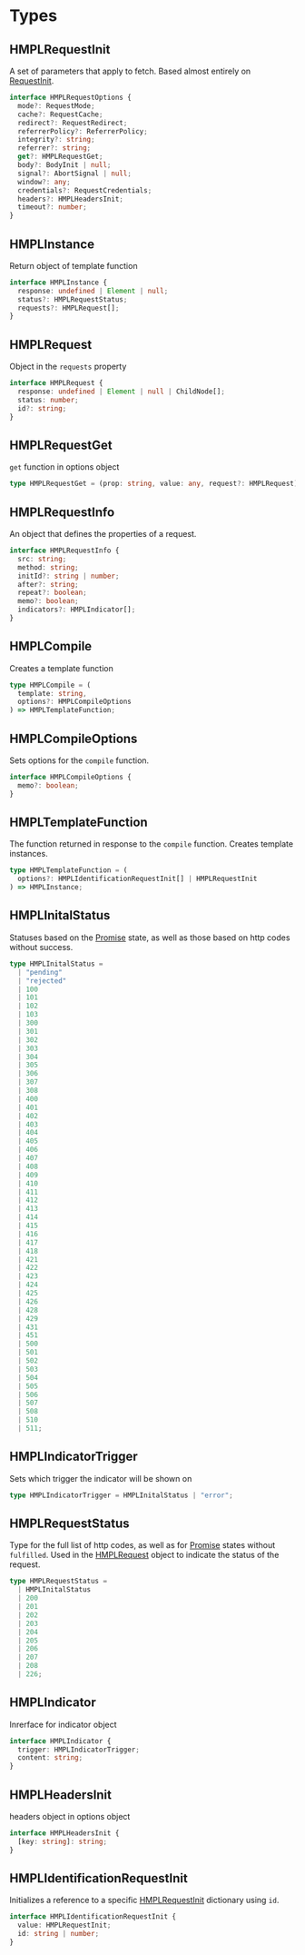 # Types

## HMPLRequestInit

A set of parameters that apply to fetch. Based almost entirely on [RequestInit](https://developer.mozilla.org/en-US/docs/Web/API/RequestInit).

```typescript
interface HMPLRequestOptions {
  mode?: RequestMode;
  cache?: RequestCache;
  redirect?: RequestRedirect;
  referrerPolicy?: ReferrerPolicy;
  integrity?: string;
  referrer?: string;
  get?: HMPLRequestGet;
  body?: BodyInit | null;
  signal?: AbortSignal | null;
  window?: any;
  credentials?: RequestCredentials;
  headers?: HMPLHeadersInit;
  timeout?: number;
}
```

## HMPLInstance

Return object of template function

```typescript
interface HMPLInstance {
  response: undefined | Element | null;
  status?: HMPLRequestStatus;
  requests?: HMPLRequest[];
}
```

## HMPLRequest

Object in the `requests` property

```typescript
interface HMPLRequest {
  response: undefined | Element | null | ChildNode[];
  status: number;
  id?: string;
}
```

## HMPLRequestGet

`get` function in options object

```typescript
type HMPLRequestGet = (prop: string, value: any, request?: HMPLRequest) => void;
```

## HMPLRequestInfo

An object that defines the properties of a request.

```typescript
interface HMPLRequestInfo {
  src: string;
  method: string;
  initId?: string | number;
  after?: string;
  repeat?: boolean;
  memo?: boolean;
  indicators?: HMPLIndicator[];
}
```

## HMPLCompile

Creates a template function

```typescript
type HMPLCompile = (
  template: string,
  options?: HMPLCompileOptions
) => HMPLTemplateFunction;
```

## HMPLCompileOptions

Sets options for the `compile` function.

```typescript
interface HMPLCompileOptions {
  memo?: boolean;
}
```

## HMPLTemplateFunction

The function returned in response to the `compile` function. Creates template instances.

```typescript
type HMPLTemplateFunction = (
  options?: HMPLIdentificationRequestInit[] | HMPLRequestInit
) => HMPLInstance;
```

## HMPLInitalStatus

Statuses based on the [Promise](https://developer.mozilla.org/en-US/docs/Web/JavaScript/Reference/Global_Objects/Promise) state, as well as those based on http codes without success.

```typescript
type HMPLInitalStatus =
  | "pending"
  | "rejected"
  | 100
  | 101
  | 102
  | 103
  | 300
  | 301
  | 302
  | 303
  | 304
  | 305
  | 306
  | 307
  | 308
  | 400
  | 401
  | 402
  | 403
  | 404
  | 405
  | 406
  | 407
  | 408
  | 409
  | 410
  | 411
  | 412
  | 413
  | 414
  | 415
  | 416
  | 417
  | 418
  | 421
  | 422
  | 423
  | 424
  | 425
  | 426
  | 428
  | 429
  | 431
  | 451
  | 500
  | 501
  | 502
  | 503
  | 504
  | 505
  | 506
  | 507
  | 508
  | 510
  | 511;
```

## HMPLIndicatorTrigger

Sets which trigger the indicator will be shown on

```typescript
type HMPLIndicatorTrigger = HMPLInitalStatus | "error";
```

## HMPLRequestStatus

Type for the full list of http codes, as well as for [Promise](https://developer.mozilla.org/en-US/docs/Web/JavaScript/Reference/Global_Objects/Promise) states without `fulfilled`. Used in the [HMPLRequest](#HMPLRequest) object to indicate the status of the request.

```typescript
type HMPLRequestStatus =
  | HMPLInitalStatus
  | 200
  | 201
  | 202
  | 203
  | 204
  | 205
  | 206
  | 207
  | 208
  | 226;
```

## HMPLIndicator

Inrerface for indicator object

```typescript
interface HMPLIndicator {
  trigger: HMPLIndicatorTrigger;
  content: string;
}
```

## HMPLHeadersInit

headers object in options object

```typescript
interface HMPLHeadersInit {
  [key: string]: string;
}
```

## HMPLIdentificationRequestInit

Initializes a reference to a specific [HMPLRequestInit](#HMPLRequestInit) dictionary using `id`.

```typescript
interface HMPLIdentificationRequestInit {
  value: HMPLRequestInit;
  id: string | number;
}
```
